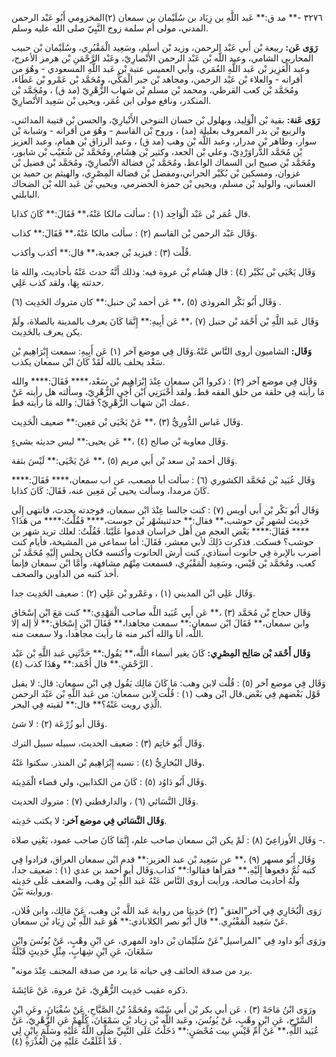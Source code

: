٣٢٧٦ -** مد ق:** عَبد اللَّهِ بن زِيَاد بن سُلَيْمان بن سمعان (٢)المخزومي أَبُو عَبْد الرحمن المدني، مولى أم سلمة زوج النَّبِيّ صلى الله عليه وسلم.

**رَوَى عَن:** ربيعة بْن أَبي عَبْد الرحمن، وزيد بْن أسلم، وسَعِيد الْمَقْبُرِي، وسُلَيْمان بْن حبيب المحاربي الشامي، وعبد اللَّه بْن عَبْد الرحمن الأَنْصارِيّ، وعَبْد الرَّحْمَنِ بْن هرمز الأعرج، وعبد الْعَزِيز بْن عَبد اللَّهِ العُمَري، وأبي العميس عتبة بْن عَبد اللَّهِ المسعودي - وهُوَ من أقرانه - والعلاء بْن عَبْد الرحمن، ومجاهد بْن جبر الْمَكِّي، ومُحَمَّد بْن عَمْرو بْن عَطَاء، ومُحَمَّد بْن كعب القرظي، ومحمد بْن مسلم بْن شهاب الزُّهْرِيّ (مد ق) ، ومُحَمَّد بْن المنكدر، ونافع مولى ابن عُمَر، ويحيى بْن سَعِيد الأَنْصارِيّ.

**رَوَى عَنة:** بقية بْن الْوَلِيد، وبهلول بْن حسان التنوخي الأَنْبارِيّ، والحسن بْن قتيبة المدائني، والربيع بْن بدر المعروف بعليلة (مد) ، وروح بْن القاسم - وهُوَ من أقرانه - وشبابة بْن سوار، وطاهر بْن مدرار، وعبد اللَّه بْن وهب (مد ق) ، وعبد الرزاق بْن همام، وعبد العزيز بْن مُحَمَّد الدَّراوَرْدِيّ، وعلي بْن الجعد، وكثير بْن هِشَام، ومُحَمَّد بْن شُعَيْب بْن شابور، ومُحَمَّد بْن صبيح ابن السماك الواعظ، ومُحَمَّد بْن فضالة الأَنْصارِيّ، ومُحَمَّد بْن فضيل بْن غزوان، ومسكين بْن بُكَيْر الحراني،ومفضل بْن فضالة المِصْرِي، والهيثم بن حميد بن الغساني، والوليد بْن مسلم، ويحيى بْن حمزة الحضرمي، ويحيى بْن عَبد الله بْن الضحاك البابلتي.

قال عُمَر بْن عَبْد الْوَاحِد (١) : سألت مالكا عَنْهُ،** فَقَالَ:** كَانَ كذابا.

وَقَال عَبْد الرحمن بْن القاسم (٢) : سألت مالكا عَنْهُ،** فَقَالَ:** كذاب.

قُلْت (٣) : فيزيد بْن جعدبة،** قال:** أكذب وأكذب.

وَقَال يَحْيَى بْن بُكَيْر (٤) : قال هِشَام بْن عروة فيه: وذلك أَنَّهُ حدث عَنْهُ بأحاديث، والله مَا حدثته بِهَا، ولقد كذب عَلِي.

وَقَال أَبُو بَكْر المروذي (٥) ،** عَن أحمد بْن حنبل:** كان متروك الحَدِيث (٦) .

وَقَال عَبد اللَّهِ بْن أَحْمَد بْن حنبل (٧) ،** عَن أَبِيهِ:** إِنَّمَا كَانَ يعرف بالمدينة بالصلاة، ولَمْ يكن يعرف بالحَدِيث.

**وَقَال:** الشاميون أروى النَّاس عَنْهُ.وَقَال فِي موضع آخر (١) عَن أَبِيهِ: سمعت إِبْرَاهِيم بْن سَعْد يحلف بالله لَقَدْ كَانَ ابْن سمعان يكذب.

وَقَال فِي موضع آخر (٢) : ذكروا ابْن سمعان عِنْدَ إِبْرَاهِيم بْن سَعْد،**** فَقَالَ:**** والله مَا رأيته فِي حلقة من حلق الفقه قط. ولقد أَخْبَرَنِي ابْن أَخِي الزُّهْرِيّ، وسألته هل رأيته عَنْ عمك ابْن شهاب الزُّهْرِيّ؟ فَقَالَ: والله مَا رأيته قط.

وَقَال عَباس الدُّورِيُّ (٣) ،** عَنْ يَحْيَى بْن مَعِين:** ضعيف الْحَدِيث.

وَقَال معاوية بْن صالح (٤) ،** عَن يحيى:** ليس حديثه بشيءٍ.

وَقَال أحمد بْن سعد بْن أَبي مريم (٥) ،** عَنْ يَحْيَى:** لَيْسَ بثقة.

وَقَال عُبَيد بْن مُحَمَّد الكشوري (٦) : سألت أبا مصعب، عن اب سمعان،**** فَقَالَ:**** كَانَ مرمدا، وسألت يحيى بْن مَعِين عنه، فَقَالَ: كَانَ كذابا.

وَقَال أَبُو بَكْر بْن أَبي أويس (٧) : كنت جالسا عِنْدَ ابْن سمعان، فوجدته يحدث، فانتهى إِلَى حَدِيث لشهر بْن حوشب،** فقال:** حدثنيشَهْر بْن جوست،**** فَقُلْتُ:**** من هَذَا؟**** فَقَالَ:**** بَعْض العجم من أَهل خراسان قدموا عَلَيْنَا. فَقُلْتُ: لعلك تريد شهر بن حوشب؟ فسكت. فذكرت ذَلِكَ لأبي معشر، فَقَالَ: أما سماعي من المشيخة، فأيام كنت أضرب بالإبرة فِي حانوت أستاذي، كنت أرش الحانوت وأكنسه فكان يجلس إِلَيْهِ مُحَمَّد بْن كعب، ومُحَمَّد بْن قَيْس، وسَعِيد الْمَقْبُرِي، فسمعت مِنْهُم مشافهة، وأَمَّا ابْن سمعان فإنما أخذ كتبه من الداوين والصحف.

وَقَال عَلِي ابْن المديني (١) ، وعَمْرو بْن عَلِي (٢) : ضعيف الحَدِيث جدا.

وَقَال حجاج بْن مُحَمَّد (٣) ،** عَن أَبِي عُبَيد اللَّه صاحب الْمَهْدِي:** كنت مَعَ ابْن إِسْحَاق وابن سمعان،** فَقَالَ ابْن سمعان:** سمعت مجاهدا،** فَقَالَ ابْن إِسْحَاق:** لا إله إلا اللَّه، أنا والله أكبر منه مَا رأيت مجاهدا، ولا سمعت منه.

**وَقَال أَحْمَد بْن صَالِح المِصْرِي:** كَانَ يغير أسماء اللَّه،** يَقُول:** حَدَّثَنِي عَبد اللَّهِ بْن عَبْد الرَّحْمَنِ.** قال أَحْمَد:** وهَذَا كذب (٤) .

وَقَال فِي موضع آخر (٥) : قُلْت لابن وهب: مَا كَانَ مَالِك يَقُول فِي ابْن سمعان: قال: لا يقبل قَوْل بَعْضهم فِي بَعْض.قال ابْن وهب (١) : قُلْت لابن سمعان: من عَبد اللَّهِ بْن عَبْد الرحمن الَّذِي رويت عَنْهُ؟** قال:** لقيته فِي البحر.

وَقَال أبو زُرْعَة (٢) : لا شئ.

وَقَال أَبُو حَاتِم (٣) : ضعيف الحديث، سبيله سبيل الترك.

وقَال البُخارِيُّ (٤) : نسبه إِبْرَاهِيم بْن المنذر. سكتوا عَنْهُ.

وَقَال أَبُو دَاوُد (٥) : كَانَ من الكذابين، ولي قضاء الْمَدِينَة.

وَقَال النَّسَائي (٦) ، والدارقطني (٧) : متروك الحديث.

**وَقَال النَّسَائي فِي موضع آخر:** لا يكتب حَدِيثه.

وَقَال الأَوزاعِيّ (٨) : لَمْ يكن ابْن سمعان صاحب علم، إِنَّمَا كَانَ صاحب عمود، يَعْنِي صلاة -.

وَقَال أَبُو مسهر (٩) ،** عن سَعِيد بْن عبد العزيز:** قدم ابْن سمعان العراق، فزادوا فِي كتبه ثُمَّ دفعوها إِلَيْهِ،** فقرأها فقالوا:** كذاب.وَقَال أبو أحمد بن عدي (١) : ضعيف جدا، ولَهُ أحاديث صالحة، ورأيت أروى النَّاس عَنْهُ عَبد اللَّهِ بْن وهب، والضعف عَلَى حَدِيثه وروايته بَيْنَ.

رَوَى الْبُخَارِي فِي آخر"العتق" (٢) حَدِيثا من رواية عَبد اللَّه بْن وهب، عَنْ مَالِك، وابن فُلان، عَنْ سَعِيد الْمَقْبُرِي.** قال أَبُو نصر الكلاباذي:** هُوَ عَبد اللَّهِ بْن زِيَاد بْن سمعان.

ورَوَى أَبُو داود فِي "المراسيل"عَنْ سُلَيْمان بْن داود المهري، عن ابْنِ وهْبٍ، عَنْ يُونُسَ وابْنِ سَمْعَانَ، عَنِ ابْنِ شِهَابٍ، مِثْلِ حَدِيثٍ قَبْلَهُ

"يرد من صدقة الحائف فِي حياته مَا يرد من صدقة المجنف عِنْدَ موته.

ذكره عقيب حَدِيث الزُّهْرِيّ، عَنْ عروة، عَنْ عَائِشَةَ.

ورَوَى ابْنُ مَاجَهْ (٣) ، عَن أبي بكر بْن أَبي شَيْبَة ومُحَمَّدُ بْنُ الصَّبَّاحِ، عَنْ سُفْيَانَ، وعَنِ ابْنِ السَّرْحِ، عَنِ ابْنِ وهْبٍ، عَنْ يُونُسَ، وعَبد اللَّه بْن زياد بْن سَمْعَانَ، كُلِّهِمْ عَنِ الزُّهْرِيّ، عَنْ عُبَيد اللَّهِ،** عَنْ أُمِّ قَيْسِ بيت مُحْصَنٍ:** دَخَلْتُ عَلَى النَّبِيِّ صَلَّى اللَّهُ عَلَيْهِ وسَلَّمَ بِابْنٍ لِي قَدْ أَعْلَقْتُ عَلَيْهِ مِنَ الْعُذْرَةِ (٤) .